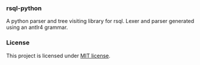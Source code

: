 ### rsql-python

A python parser and tree visiting library for rsql. Lexer and parser generated using an antlr4 grammar.


### License

This project is licensed under [MIT license](http://opensource.org/licenses/MIT).